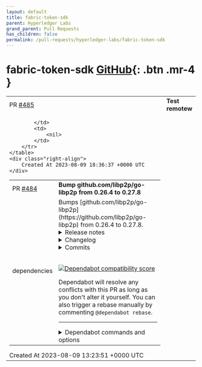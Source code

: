 ```yaml
---
layout: default
title: fabric-token-sdk
parent: Hyperledger Labs
grand_parent: Pull Requests
has_children: false
permalink: /pull-requests/hyperledger-labs/fabric-token-sdk
---
```


# fabric-token-sdk <span class="fs-3 right-align">[GitHub](https://github.com/hyperledger-labs/fabric-token-sdk){: .btn .mr-4 }</span>


<div>
    <table>
        <tr>
            <td>
                PR <a href="https://github.com/hyperledger-labs/fabric-token-sdk/pull/485" class=".btn">#485</a>
            </td>
            <td>
                <b>
                    Test remotew
                </b>
            </td>
        </tr>
        <tr>
            <td>
                
            </td>
            <td>
                <nil>
            </td>
        </tr>
    </table>
    <div class="right-align">
        Created At 2023-08-09 18:36:37 +0000 UTC
    </div>
</div>

<div>
    <table>
        <tr>
            <td>
                PR <a href="https://github.com/hyperledger-labs/fabric-token-sdk/pull/484" class=".btn">#484</a>
            </td>
            <td>
                <b>
                    Bump github.com/libp2p/go-libp2p from 0.26.4 to 0.27.8
                </b>
            </td>
        </tr>
        <tr>
            <td>
                <span class="chip">dependencies</span>
            </td>
            <td>
                Bumps [github.com/libp2p/go-libp2p](https://github.com/libp2p/go-libp2p) from 0.26.4 to 0.27.8.
<details>
<summary>Release notes</summary>
<p><em>Sourced from <a href="https://github.com/libp2p/go-libp2p/releases">github.com/libp2p/go-libp2p's releases</a>.</em></p>
<blockquote>
<h2>v0.27.8</h2>
<p>This patch release contains backports of:</p>
<ul>
<li>updating the qtls dependencies (qtls is quic-go's fork of crypto/tls). The new versions now contain a backport of the Go standard library fix included in the Go 1.20.7 / 1.19.12 release for quic-go's crypto/tls fork: <a href="https://github.com/golang/go/commit/2350afd2e8ab054390e284c95d5b089c142db017">https://github.com/golang/go/commit/2350afd2e8ab054390e284c95d5b089c142db017</a></li>
<li>core/crypto: restrict RSA keys to &lt;= 8192 bits: <a href="https://redirect.github.com/libp2p/go-libp2p/pull/2454">libp2p/go-libp2p#2454</a>. The analogous vulnerability in go-libp2p's crypto package.</li>
<li>swarm: don't open new streams over transient connections: <a href="https://redirect.github.com/libp2p/go-libp2p/pull/2450">libp2p/go-libp2p#2450</a>. This fixes a regression introduced in v0.26.0.</li>
</ul>
<p>Note that in order to be protected against the DoS attack making use of large RSA keys, it's necessary to update to this patch release AND to use the updated Go compiler (1.20.7 or 1.19.12, respectively).</p>
<p>Full Changelog: <a href="https://github.com/libp2p/go-libp2p/compare/v0.27.7...v0.27.8">https://github.com/libp2p/go-libp2p/compare/v0.27.7...v0.27.8</a></p>
<h2>v0.27.7</h2>
<h2>What's Changed</h2>
<ul>
<li>fix: in the swarm move Connectedness emit after releasing conns <a href="https://redirect.github.com/libp2p/go-libp2p/issues/2373">#2373</a></li>
<li>identify: set stream deadlines for Identify and Identify Push streams <a href="https://redirect.github.com/libp2p/go-libp2p/issues/2382">#2382</a></li>
</ul>
<p><strong>Full Changelog</strong>: <a href="https://github.com/libp2p/go-libp2p/compare/v0.27.6...v0.27.7">https://github.com/libp2p/go-libp2p/compare/v0.27.6...v0.27.7</a></p>
<h2>v0.27.6</h2>
<h2>What's Changed</h2>
<ul>
<li>Clean up stream scope in case of error</li>
</ul>
<p><strong>Full Changelog</strong>: <a href="https://github.com/libp2p/go-libp2p/compare/v0.27.5...v0.27.6">https://github.com/libp2p/go-libp2p/compare/v0.27.5...v0.27.6</a></p>
<h2>v0.27.5</h2>
<h2>What's Changed</h2>
<ul>
<li>Dedup addresses to dial by <a href="https://github.com/MarcoPolo"><code>@​MarcoPolo</code></a> in <a href="https://redirect.github.com/libp2p/go-libp2p/pull/2322">libp2p/go-libp2p#2322</a></li>
</ul>
<p><strong>Full Changelog</strong>: <a href="https://github.com/libp2p/go-libp2p/compare/v0.27.3...v0.27.5">https://github.com/libp2p/go-libp2p/compare/v0.27.3...v0.27.5</a></p>
<h2>v0.27.4</h2>
<h2>What's Changed</h2>
<ul>
<li>identify
<ul>
<li>Fixed an issue where we now avoid spuriously triggering pushes</li>
<li>Fixed an issue where signed peer records weren’t rejected if the signature didn’t match</li>
</ul>
</li>
<li>swarm
<ul>
<li>Fixed duplicate tracking in dial worker loop</li>
</ul>
</li>
</ul>
<h2>v0.27.3</h2>
<p>This patch release contains a fix for a rare panic that occurs on Windows systems (backport of <a href="https://redirect.github.com/libp2p/go-libp2p/pull/2276">libp2p/go-libp2p#2276</a>).</p>
<p><strong>Full Changelog</strong>: <a href="https://github.com/libp2p/go-libp2p/compare/v0.27.1...v0.27.3">https://github.com/libp2p/go-libp2p/compare/v0.27.1...v0.27.3</a></p>
<h2>v0.27.2</h2>
<h2>What's Changed</h2>
<p>quic: fix race condition when generating random holepunch packet (<a href="https://redirect.github.com/libp2p/go-libp2p/pull/2263">libp2p/go-libp2p#2263</a>)
webtransport: initialize the certmanager when creating the transport (<a href="https://redirect.github.com/libp2p/go-libp2p/pull/2268">libp2p/go-libp2p#2268</a>)</p>
<!-- raw HTML omitted -->
</blockquote>
<p>... (truncated)</p>
</details>
<details>
<summary>Changelog</summary>
<p><em>Sourced from <a href="https://github.com/libp2p/go-libp2p/blob/master/CHANGELOG.md">github.com/libp2p/go-libp2p's changelog</a>.</em></p>
<blockquote>
<h1>Table Of Contents <!-- raw HTML omitted --></h1>
<ul>
<li><a href="https://github.com/libp2p/go-libp2p/blob/master/#v0280">v0.28.0</a></li>
<li><a href="https://github.com/libp2p/go-libp2p/blob/master/#v0270">v0.27.0</a></li>
<li><a href="https://github.com/libp2p/go-libp2p/blob/master/#v0264">v0.26.4</a></li>
<li><a href="https://github.com/libp2p/go-libp2p/blob/master/#v0263">v0.26.3</a></li>
<li><a href="https://github.com/libp2p/go-libp2p/blob/master/#v0262">v0.26.2</a></li>
<li><a href="https://github.com/libp2p/go-libp2p/blob/master/#v0261">v0.26.1</a></li>
<li><a href="https://github.com/libp2p/go-libp2p/blob/master/#v0260">v0.26.0</a></li>
<li><a href="https://github.com/libp2p/go-libp2p/blob/master/#v0251">v0.25.1</a></li>
<li><a href="https://github.com/libp2p/go-libp2p/blob/master/#v0250">v0.25.0</a></li>
</ul>
<h1><a href="https://github.com/libp2p/go-libp2p/releases/tag/v0.28.0">v0.28.0</a></h1>
<h2>🔦 Highlights <!-- raw HTML omitted --></h2>
<h3>Smart Dialing <!-- raw HTML omitted --></h3>
<p>This release introduces smart dialing logic. Currently, libp2p dials all addresses of a remote peer in parallel, and
aborts all outstanding dials as soon as the first one succeeds.
Dialing many addresses in parallel creates a lot of churn on the client side, and unnecessary load on the network and
on the server side, and is heavily discouraged by the networking community (see <a href="https://www.rfc-editor.org/rfc/rfc8305">RFC 8305</a> for example).</p>
<p>When connecting to a peer we first determine the order to dial its addresses. This ranking logic considers a number of corner cases
described in detail in the documentation of the swarm package (<code>swarm.DefaultDialRanker</code>).
At a high level, this is what happens:</p>
<ul>
<li>If a peer offers a WebTransport and a QUIC address (on the same IP:port), the QUIC address is preferred.</li>
<li>If a peer has a QUIC and a TCP address, the QUIC address is dialed first. Only if the connection attempt doesn't succeed within 250ms, a TCP connection is started.</li>
</ul>
<p>Our measurements on the IPFS network show that for &gt;90% of established libp2p connections, the first connection attempt succeeds,
leading a dramatic decrease in the number of aborted connection attempts.</p>
<p>We also added new metrics to the swarm Grafana dashboard, showing:</p>
<ul>
<li>The number of connection attempts it took to establish a connection</li>
<li>The delay introduced by the ranking logic</li>
</ul>
<p>This feature should be safe to enable for nodes running in data centers and for most nodes in home networks.
However, there are some (mostly home and corporate networks) that block all UDP traffic. If enabled, the current implementation
of the smart dialing logic will lead to a regression, since it preferes QUIC addresses over TCP addresses. Nodes would still be
able to connect, but connection establishment of the TCP connection would be delayed by 250ms.</p>
<p>In a future release (see <a href="https://redirect.github.com/libp2p/go-libp2p/issues/1605">#1605</a> for details), we will introduce a feature called blackhole detection. By observing the outcome of
QUIC connection attempts, we can determine if UDP traffic is blocked (namely, if all QUIC connection attempts fail), and stop
dialing QUIC in this case altogether. Once this detection logic is in place, smart dialing will be enabled by default.</p>
<h3>More Metrics! <!-- raw HTML omitted --></h3>
<p>Since the last release, we've added metrics for:</p>
<ul>
<li><a href="https://redirect.github.com/libp2p/go-libp2p/pull/2246">Holepunching</a></li>
<li>Smart Dialing (see above)</li>
</ul>
<h3>WebTransport <!-- raw HTML omitted --></h3>
<!-- raw HTML omitted -->
</blockquote>
<p>... (truncated)</p>
</details>
<details>
<summary>Commits</summary>
<ul>
<li><a href="https://github.com/libp2p/go-libp2p/commit/8506ab233441d434bb777615fffefab64b06f335"><code>8506ab2</code></a> release v0.27.8</li>
<li><a href="https://github.com/libp2p/go-libp2p/commit/69acf8bd0714c73148adee729b39d3a996423de3"><code>69acf8b</code></a> swarm: don't open new streams over transient connections (<a href="https://redirect.github.com/libp2p/go-libp2p/issues/2450">#2450</a>)</li>
<li><a href="https://github.com/libp2p/go-libp2p/commit/b7ebfaaf4fa133a9e2587809467726b7965e2964"><code>b7ebfaa</code></a> manually bump qtls dependencies to fix RSA key size vulnerability</li>
<li><a href="https://github.com/libp2p/go-libp2p/commit/0cce607219f3710addc7e18672cffd1f1d912fbb"><code>0cce607</code></a> core/crypto: restrict RSA keys to &lt;= 8192 bits (<a href="https://redirect.github.com/libp2p/go-libp2p/issues/2454">#2454</a>)</li>
<li><a href="https://github.com/libp2p/go-libp2p/commit/68ad5ea717cc48f6d9732ba7fa4c0dff68854a5d"><code>68ad5ea</code></a> Release v0.27.7 (<a href="https://redirect.github.com/libp2p/go-libp2p/issues/2374">#2374</a>)</li>
<li><a href="https://github.com/libp2p/go-libp2p/commit/2df518f43fa2c3e937b81c249c2c5b898421df6b"><code>2df518f</code></a> Release v0.27.6 (<a href="https://redirect.github.com/libp2p/go-libp2p/issues/2359">#2359</a>)</li>
<li><a href="https://github.com/libp2p/go-libp2p/commit/6dffa1a946874ab63f79a28ad85c11fa373cb69d"><code>6dffa1a</code></a> Release v0.27.5 (<a href="https://redirect.github.com/libp2p/go-libp2p/issues/2324">#2324</a>)</li>
<li><a href="https://github.com/libp2p/go-libp2p/commit/fc89448282cf623011805ed35fd27ee392b2f019"><code>fc89448</code></a> Bump version to v0.27.4</li>
<li><a href="https://github.com/libp2p/go-libp2p/commit/45d3c6fff662ddd6938982e7e9309ad5fa2ad8dd"><code>45d3c6f</code></a> identify: reject signed peer records on peer ID mismatch</li>
<li><a href="https://github.com/libp2p/go-libp2p/commit/40978ee08bc99999366638cbc8ee4934e7c437e8"><code>40978ee</code></a> swarm: change maps with multiaddress keys to use strings (<a href="https://redirect.github.com/libp2p/go-libp2p/issues/2284">#2284</a>)</li>
<li>Additional commits viewable in <a href="https://github.com/libp2p/go-libp2p/compare/v0.26.4...v0.27.8">compare view</a></li>
</ul>
</details>
<br />


[![Dependabot compatibility score](https://dependabot-badges.githubapp.com/badges/compatibility_score?dependency-name=github.com/libp2p/go-libp2p&package-manager=go_modules&previous-version=0.26.4&new-version=0.27.8)](https://docs.github.com/en/github/managing-security-vulnerabilities/about-dependabot-security-updates#about-compatibility-scores)

Dependabot will resolve any conflicts with this PR as long as you don't alter it yourself. You can also trigger a rebase manually by commenting `@dependabot rebase`.

[//]: # (dependabot-automerge-start)
[//]: # (dependabot-automerge-end)

---

<details>
<summary>Dependabot commands and options</summary>
<br />

You can trigger Dependabot actions by commenting on this PR:
- `@dependabot rebase` will rebase this PR
- `@dependabot recreate` will recreate this PR, overwriting any edits that have been made to it
- `@dependabot merge` will merge this PR after your CI passes on it
- `@dependabot squash and merge` will squash and merge this PR after your CI passes on it
- `@dependabot cancel merge` will cancel a previously requested merge and block automerging
- `@dependabot reopen` will reopen this PR if it is closed
- `@dependabot close` will close this PR and stop Dependabot recreating it. You can achieve the same result by closing it manually
- `@dependabot show <dependency name> ignore conditions` will show all of the ignore conditions of the specified dependency
- `@dependabot ignore this major version` will close this PR and stop Dependabot creating any more for this major version (unless you reopen the PR or upgrade to it yourself)
- `@dependabot ignore this minor version` will close this PR and stop Dependabot creating any more for this minor version (unless you reopen the PR or upgrade to it yourself)
- `@dependabot ignore this dependency` will close this PR and stop Dependabot creating any more for this dependency (unless you reopen the PR or upgrade to it yourself)
You can disable automated security fix PRs for this repo from the [Security Alerts page](https://github.com/hyperledger-labs/fabric-token-sdk/network/alerts).

</details>
            </td>
        </tr>
    </table>
    <div class="right-align">
        Created At 2023-08-09 13:23:51 +0000 UTC
    </div>
</div>

